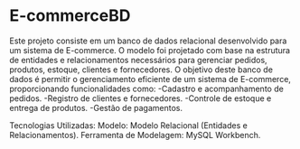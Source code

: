 # E-commerceBD
Este projeto consiste em um banco de dados relacional desenvolvido para um sistema de E-commerce. O modelo foi projetado com base na estrutura de entidades e relacionamentos necessários para gerenciar pedidos, produtos, estoque, clientes e fornecedores.
O objetivo deste banco de dados é permitir o gerenciamento eficiente de um sistema de E-commerce, proporcionando funcionalidades como:
-Cadastro e acompanhamento de pedidos.
-Registro de clientes e fornecedores.
-Controle de estoque e entrega de produtos.
-Gestão de pagamentos.

Tecnologias Utilizadas:
Modelo: Modelo Relacional (Entidades e Relacionamentos).
Ferramenta de Modelagem: MySQL Workbench.

